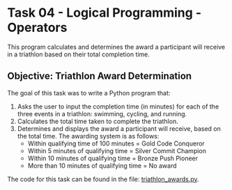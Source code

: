 # Task 04 - Logical Programming - Operators

This program calculates and determines the award a participant will receive in a triathlon based on their total completion time.

## Objective: Triathlon Award Determination

The goal of this task was to write a Python program that:

1. Asks the user to input the completion time (in minutes) for each of the three events in a triathlon: swimming, cycling, and running.
1. Calculates the total time taken to complete the triathlon.
1. Determines and displays the award a participant will receive, based on the total time. The awarding system is as follows:
    - Within qualifying time of 100 minutes = Gold Code Conqueror
    - Within 5 minutes of qualifying time = Silver Commit Champion
    - Within 10 minutes of qualifying time = Bronze Push Pioneer
    - More than 10 minutes of qualifying time = No award

The code for this task can be found in the file: [triathlon_awards.py](https://github.com/G-o-r-a-n/Learning-Python/blob/main/Task%2004%20-%20Logical%20Programming%20-%20Operators/triathlon_awards.py).
